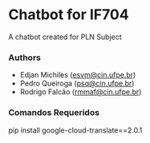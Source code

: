 # Chatbot for IF704

A chatbot created for PLN Subject

### Authors

* Edjan Michiles (esvm@cin.ufpe.br)
* Pedro Queiroga (psq@cin.ufpe.br)
* Rodrigo Falcão (rmmaf@cin.ufpe.br)

### Comandos Requeridos
pip install google-cloud-translate==2.0.1
